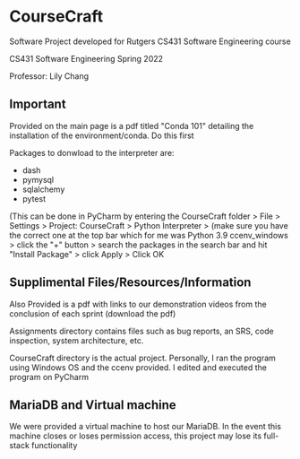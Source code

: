 # CourseCraft
Software Project developed for Rutgers CS431 Software Engineering course

CS431 Software Engineering Spring 2022 

Professor: Lily Chang  

## Important

Provided on the main page is a pdf titled "Conda 101" detailing the installation of the environment/conda. Do this first

Packages to donwload to the interpreter are:
* dash
* pymysql
* sqlalchemy
* pytest  

(This can be done in PyCharm by entering the CourseCraft folder > File > Settings > Project: CourseCraft > Python Interpreter > (make sure you have the correct one at the top bar which for me was Python 3.9 ccenv_windows > click the "+" button > search the packages in the search bar and hit "Install Package" > click Apply > Click OK

## Supplimental Files/Resources/Information

Also Provided is a pdf with links to our demonstration videos from the conclusion of each sprint (download the pdf)

Assignments directory contains files such as bug reports, an SRS, code inspection, system architecture, etc.

CourseCraft directory is the actual project. Personally, I ran the program using Windows OS and the ccenv provided. I edited and executed the program on PyCharm

## MariaDB and Virtual machine

We were provided a virtual machine to host our MariaDB. In the event this machine closes or loses permission access, this project may lose its full-stack functionality
